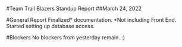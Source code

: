 #Team Trail Blazers Standup Report
##March 24, 2022

#General Report
Finalized* documentation. *Not including Front End.
Started setting up database access.

#Blockers
No blockers from yesterday remain. :)